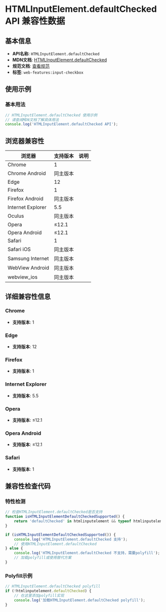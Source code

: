 # HTMLInputElement.defaultChecked API 兼容性数据

## 基本信息

- **API名称**: `HTMLInputElement.defaultChecked`
- **MDN文档**: [HTMLInputElement.defaultChecked](https://developer.mozilla.org/docs/Web/API/HTMLInputElement/defaultChecked)
- **规范文档**: [查看规范](https://html.spec.whatwg.org/multipage/input.html#dom-input-defaultchecked)
- **标签**: `web-features:input-checkbox`

## 使用示例

### 基本用法

```javascript
// HTMLInputElement.defaultChecked 使用示例
// 请查阅MDN文档了解具体用法
console.log('HTMLInputElement.defaultChecked API');
```

## 浏览器兼容性

| 浏览器 | 支持版本 | 说明 |
|--------|----------|------|
| Chrome | 1 |  |
| Chrome Android | 同主版本 |  |
| Edge | 12 |  |
| Firefox | 1 |  |
| Firefox Android | 同主版本 |  |
| Internet Explorer | 5.5 |  |
| Oculus | 同主版本 |  |
| Opera | ≤12.1 |  |
| Opera Android | ≤12.1 |  |
| Safari | 1 |  |
| Safari iOS | 同主版本 |  |
| Samsung Internet | 同主版本 |  |
| WebView Android | 同主版本 |  |
| webview_ios | 同主版本 |  |

## 详细兼容性信息

### Chrome

- **支持版本**: 1

### Edge

- **支持版本**: 12

### Firefox

- **支持版本**: 1

### Internet Explorer

- **支持版本**: 5.5

### Opera

- **支持版本**: ≤12.1

### Opera Android

- **支持版本**: ≤12.1

### Safari

- **支持版本**: 1

## 兼容性检查代码

### 特性检测

```javascript
// 检查HTMLInputElement.defaultChecked是否支持
function isHTMLInputElementDefaultCheckedSupported() {
    return 'defaultChecked' in htmlinputelement && typeof htmlinputelement.defaultChecked === 'function';
}

if (isHTMLInputElementDefaultCheckedSupported()) {
    console.log('HTMLInputElement.defaultChecked 支持');
    // 使用HTMLInputElement.defaultChecked
} else {
    console.log('HTMLInputElement.defaultChecked 不支持，需要polyfill');
    // 加载polyfill或使用替代方案
}
```

### Polyfill示例

```javascript
// HTMLInputElement.defaultChecked polyfill
if (!htmlinputelement.defaultChecked) {
    // 在这里添加polyfill实现
    console.log('加载HTMLInputElement.defaultChecked polyfill');
}
```

